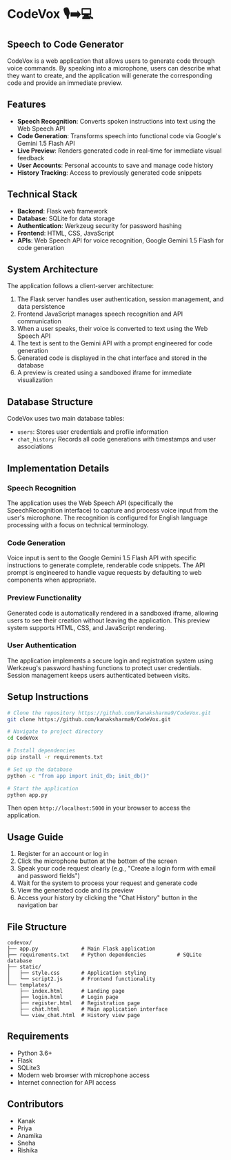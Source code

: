 # CodeVox 🎙️➡️💻

## Speech to Code Generator

CodeVox is a web application that allows users to generate code through voice commands. By speaking into a microphone, users can describe what they want to create, and the application will generate the corresponding code and provide an immediate preview.

## Features

- **Speech Recognition**: Converts spoken instructions into text using the Web Speech API
- **Code Generation**: Transforms speech into functional code via Google's Gemini 1.5 Flash API
- **Live Preview**: Renders generated code in real-time for immediate visual feedback
- **User Accounts**: Personal accounts to save and manage code history
- **History Tracking**: Access to previously generated code snippets

## Technical Stack

- **Backend**: Flask web framework
- **Database**: SQLite for data storage
- **Authentication**: Werkzeug security for password hashing
- **Frontend**: HTML, CSS, JavaScript
- **APIs**: Web Speech API for voice recognition, Google Gemini 1.5 Flash for code generation

## System Architecture

The application follows a client-server architecture:

1. The Flask server handles user authentication, session management, and data persistence
2. Frontend JavaScript manages speech recognition and API communication
3. When a user speaks, their voice is converted to text using the Web Speech API
4. The text is sent to the Gemini API with a prompt engineered for code generation
5. Generated code is displayed in the chat interface and stored in the database
6. A preview is created using a sandboxed iframe for immediate visualization

## Database Structure

CodeVox uses two main database tables:
- `users`: Stores user credentials and profile information
- `chat_history`: Records all code generations with timestamps and user associations

## Implementation Details

### Speech Recognition
The application uses the Web Speech API (specifically the SpeechRecognition interface) to capture and process voice input from the user's microphone. The recognition is configured for English language processing with a focus on technical terminology.

### Code Generation
Voice input is sent to the Google Gemini 1.5 Flash API with specific instructions to generate complete, renderable code snippets. The API prompt is engineered to handle vague requests by defaulting to web components when appropriate.

### Preview Functionality
Generated code is automatically rendered in a sandboxed iframe, allowing users to see their creation without leaving the application. This preview system supports HTML, CSS, and JavaScript rendering.

### User Authentication
The application implements a secure login and registration system using Werkzeug's password hashing functions to protect user credentials. Session management keeps users authenticated between visits.

## Setup Instructions

```bash
# Clone the repository https://github.com/kanaksharma9/CodeVox.git
git clone https://github.com/kanaksharma9/CodeVox.git

# Navigate to project directory
cd CodeVox

# Install dependencies
pip install -r requirements.txt

# Set up the database
python -c "from app import init_db; init_db()"

# Start the application
python app.py
```

Then open `http://localhost:5000` in your browser to access the application.

## Usage Guide

1. Register for an account or log in
2. Click the microphone button at the bottom of the screen
3. Speak your code request clearly (e.g., "Create a login form with email and password fields")
4. Wait for the system to process your request and generate code
5. View the generated code and its preview
6. Access your history by clicking the "Chat History" button in the navigation bar

## File Structure

```
codevox/
├── app.py              # Main Flask application
├── requirements.txt    # Python dependencies          # SQLite database
├── static/
│   ├── style.css       # Application styling
│   └── script2.js      # Frontend functionality
└── templates/
    ├── index.html      # Landing page
    ├── login.html      # Login page
    ├── register.html   # Registration page
    ├── chat.html       # Main application interface
    └── view_chat.html  # History view page
```

## Requirements

- Python 3.6+
- Flask
- SQLite3
- Modern web browser with microphone access
- Internet connection for API access

## Contributors

- Kanak
- Priya
- Anamika
- Sneha
- Rishika
